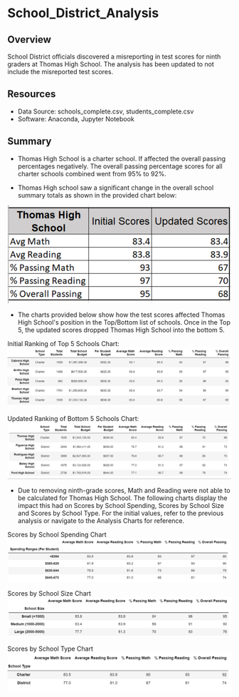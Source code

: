 # School_District_Analysis

## Overview
School District officials discovered a misreporting in test scores for ninth graders at Thomas High School.
The analysis has been updated to not include the misreported test scores.

## Resources
- Data Source: schools_complete.csv, students_complete.csv
- Software: Anaconda, Jupyter Notebook

## Summary

- Thomas High School is a charter school. If affected the overall passing percentages negatively. The overall passing percentage scores for all charter schools combined went from 95% to 92%.

- Thomas High school saw a significant change in the overall school summary totals as shown in the provided chart below:

![Summary_Comparison_Chart](https://github.com/arodriguez82/School_District_Analysis/blob/master/Analysis%20Charts/Summary_Comparison.png?raw=true)

- The charts provided below show how the test scores affected Thomas High School's position in the Top/Bottom list of schools. Once in the Top 5, the updated scores dropped Thomas High School into the bottom 5.

Initial Ranking of Top 5 Schools Chart:
![Initial_Top_5_Chart](https://github.com/arodriguez82/School_District_Analysis/blob/master/Analysis%20Charts/Initial_Top_5.png?raw=true)

Updated Ranking of Bottom 5 Schools Chart:
![Bottom_5_Schools_Chart](https://github.com/arodriguez82/School_District_Analysis/blob/master/Analysis%20Charts/Bottom_5_Schools.png?raw=true)

- Due to removing ninth-grade scores, Math and Reading were not able to be calculated for Thomas High School. The following charts display the impact this had on Scores by School Spending, Scores by School Size and Scores by School Type. For the initial values, refer to the previous analysis or navigate to the Analysis Charts for reference.

Scores by School Spending Chart
![Updated_Summary_by_Spending_Chart](https://github.com/arodriguez82/School_District_Analysis/blob/master/Analysis%20Charts/Initial_Summary_by_spending.png?raw=true)

Scores by School Size Chart
![Updated_Summary_school_size_Chart](https://github.com/arodriguez82/School_District_Analysis/blob/master/Analysis%20Charts/Updated_Summary_by_size.png?raw=true)

Scores by School Type Chart
![Updated_Summary_School_Type_Chart](https://github.com/arodriguez82/School_District_Analysis/blob/master/Analysis%20Charts/Updated_Summary_by_district.png?raw=true)
